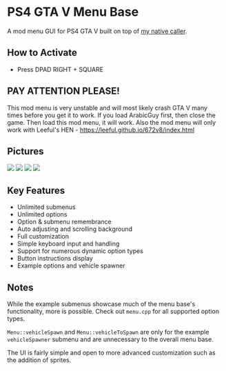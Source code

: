 # PS4 GTA V Menu Base
A mod menu GUI for PS4 GTA V built on top of [my native caller](https://github.com/2much4u/PS4-GTA-V-Native-Caller).

## How to Activate 
* Press DPAD RIGHT + SQUARE 

## PAY ATTENTION PLEASE! 
This mod menu is very unstable and will most likely crash GTA V many times before you get it to work. If you load ArabicGuy first, then close the game. Then load this mod menu, it will work. Also the mod menu will only work with Leeful's HEN  - https://leeful.github.io/672v8/index.html

## Pictures
<img src="https://i.gyazo.com/f214b89550089a50e90923aa59632625.png" />
<img src="https://i.gyazo.com/a60edd6687e75be105c823fc37f3d3b1.png" />
<img src="https://i.gyazo.com/5d44b992caadf9d66321d84e36493844.png" />
<img src="https://i.gyazo.com/0781c10337e2be48f06d090bfbbd1518.png" />
 
## Key Features
* Unlimited submenus
* Unlimited options
* Option & submenu remembrance
* Auto adjusting and scrolling background
* Full customization
* Simple keyboard input and handling
* Support for numerous dynamic option types
* Button instructions display
* Example options and vehicle spawner

## Notes
While the example submenus showcase much of the menu base's functionality, more is possible. Check out `menu.cpp` for all supported option types.

`Menu::vehicleSpawn` and `Menu::vehicleToSpawn` are only for the example `vehicleSpawner` submenu and are unnecessary to the overall menu base.

The UI is fairly simple and open to more advanced customization such as the addition of sprites.
